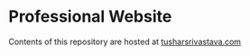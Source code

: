 # Professional Website
Contents of this repository are hosted at [tusharsrivastava.com](http://tusharsrivastava.com)